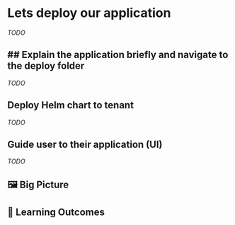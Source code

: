 # Lets deploy our application 

_TODO_

## ## Explain the application briefly and navigate to the deploy folder

_TODO_
## Deploy Helm chart to tenant

_TODO_
## Guide user to their application (UI)

_TODO_
## 🖼️ Big Picture

## 🔮 Learning Outcomes

